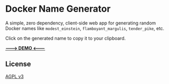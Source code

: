 # Docker Name Generator

A simple, zero dependency, client-side web app for generating random Docker names like `modest_einstein`, `flamboyant_margulis`, 
`tender_pike`, etc. 

Click on the generated name to copy it to your clipboard.

**[---> DEMO <---](https://marc.codeberg.page/docker-name-generator)**

## License

[AGPL v3](https://codeberg.org/marc/docker-name-generator/src/branch/main/LICENSE)
